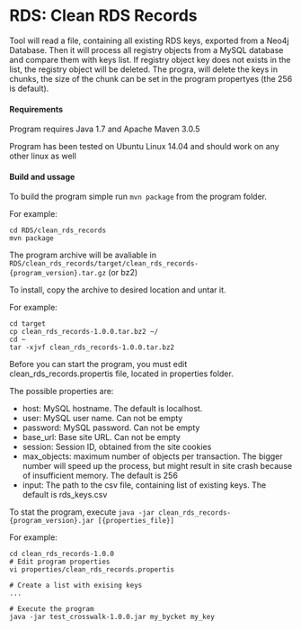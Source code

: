 # RDS: Clean RDS Records

Tool will read a file, containing all existing RDS keys, exported from a Neo4j Database. 
Then it will process all registry objects from a MySQL database and compare them with keys list.
If registry object key does not exists in the list, the registry object will be deleted. 
The progra, will delete the keys in chunks, the size of the chunk can be set in the program propertyes
(the 256 is default).

#### Requirements

Program requires Java 1.7 and Apache Maven 3.0.5

Program has been tested on Ubuntu Linux 14.04 and should work on any other linux as well

#### Build and ussage

To build the program simple run `mvn package` from the program folder.

For example:

```
cd RDS/clean_rds_records
mvn package
```

The program archive will be avaliable in `RDS/clean_rds_records/target/clean_rds_records-{program_version}.tar.gz` (or bz2)

To install, copy the archive to desired location and untar it.

For example:

```
cd target
cp clean_rds_records-1.0.0.tar.bz2 ~/
cd ~
tar -xjvf clean_rds_records-1.0.0.tar.bz2
```

Before you can start the program, you must edit clean_rds_records.propertis file, located in properties folder.

The possible properties are:

* host: MySQL hostname. The default is localhost.
* user: MySQL user name. Can not be empty
* password: MySQL password. Can not be empty
* base_url: Base site URL. Can not be empty
* session: Session ID, obtained from the site cookies
* max_objects: maximum number of objects per transaction. The bigger number will speed up the process, but might result in site crash because of insufficient memory. The default is 256
* input: The path to the csv file, containing list of existing keys. The default is rds_keys.csv

To stat the program, execute `java -jar clean_rds_records-{program_version}.jar [{properties_file}]` 

For example:

```
cd clean_rds_records-1.0.0
# Edit program properties
vi properties/clean_rds_records.propertis

# Create a list with exising keys
...

# Execute the program
java -jar test_crosswalk-1.0.0.jar my_bycket my_key
```

